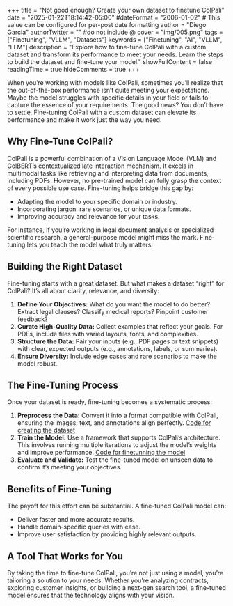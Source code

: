 +++
title = "Not good enough? Create your own dataset to finetune ColPali"
date = "2025-01-22T18:14:42-05:00"
#dateFormat = "2006-01-02" # This value can be configured for per-post date formatting
author = "Diego Garcia"
authorTwitter = "" #do not include @
cover = "img/005.png"
tags = ["Finetuning", "VLLM", "Datasets"]
keywords = ["Finetuning", "AI", "VLLM", "LLM"]
description = "Explore how to fine-tune ColPali with a custom dataset and transform its performance to meet your needs. Learn the steps to build the dataset and fine-tune your model."
showFullContent = false
readingTime = true
hideComments = true
+++

When you’re working with models like ColPali, sometimes you’ll realize that the out-of-the-box performance isn’t quite meeting your expectations. Maybe the model struggles with specific details in your field or fails to capture the essence of your requirements. The good news? You don’t have to settle. Fine-tuning ColPali with a custom dataset can elevate its performance and make it work just the way you need.

## Why Fine-Tune ColPali?

ColPali is a powerful combination of a Vision Language Model (VLM) and ColBERT’s contextualized late interaction mechanism. It excels in multimodal tasks like retrieving and interpreting data from documents, including PDFs. However, no pre-trained model can fully grasp the context of every possible use case. Fine-tuning helps bridge this gap by:

- Adapting the model to your specific domain or industry.
- Incorporating jargon, rare scenarios, or unique data formats.
- Improving accuracy and relevance for your tasks.

For instance, if you’re working in legal document analysis or specialized scientific research, a general-purpose model might miss the mark. Fine-tuning lets you teach the model what truly matters.

## Building the Right Dataset

Fine-tuning starts with a great dataset. But what makes a dataset “right” for ColPali? It’s all about clarity, relevance, and diversity:

1. **Define Your Objectives:** What do you want the model to do better? Extract legal clauses? Classify medical reports? Pinpoint customer feedback?
2. **Curate High-Quality Data:** Collect examples that reflect your goals. For PDFs, include files with varied layouts, fonts, and complexities.
3. **Structure the Data:** Pair your inputs (e.g., PDF pages or text snippets) with clear, expected outputs (e.g., annotations, labels, or summaries).
4. **Ensure Diversity:** Include edge cases and rare scenarios to make the model robust.

## The Fine-Tuning Process

Once your dataset is ready, fine-tuning becomes a systematic process:

1. **Preprocess the Data:** Convert it into a format compatible with ColPali, ensuring the images, text, and annotations align perfectly. [Code for creating the dataset](https://github.com/dgarciarieckhof/Data-Odyssey/blob/main/VLMs/tunnel_vision/notebook/ColPali%20FineTuning%20Dataset.ipynb)
2. **Train the Model:** Use a framework that supports ColPali’s architecture. This involves running multiple iterations to adjust the model’s weights and improve performance. [Code for finetunning the model](https://github.com/dgarciarieckhof/Data-Odyssey/blob/main/VLMs/tunnel_vision/notebook/ColPali%20FineTuning%20Training.ipynb)
3. **Evaluate and Validate:** Test the fine-tuned model on unseen data to confirm it’s meeting your objectives.

## Benefits of Fine-Tuning

The payoff for this effort can be substantial. A fine-tuned ColPali model can:

- Deliver faster and more accurate results.
- Handle domain-specific queries with ease.
- Improve user satisfaction by providing highly relevant outputs.

## A Tool That Works for You

By taking the time to fine-tune ColPali, you’re not just using a model, you’re tailoring a solution to your needs. Whether you’re analyzing contracts, exploring customer insights, or building a next-gen search tool, a fine-tuned model ensures that the technology aligns with your vision.